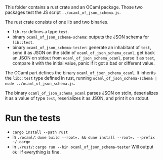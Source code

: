 This folder contains a rust crate and an OCaml package.
Those two packages test the JS script `../ocaml_of_json_schema.js`.

The rust crate consists of one lib and two binaries.
- `lib.rs`: defines a type `test`.
- binary `ocaml_of_json_schema-schema`: outputs the JSON schema for
  `lib::test`.
- binary `ocaml_of_json_schema-tester`: generate an inhabitant of `test`, send it as JSON on the stdin of `ocaml_of_json_schema_ocaml`, get back an JSON on stdout from `ocaml_of_json_schema_ocaml`, parse it as `test`, compare it with the initial value, panic if it got a bad or different value.

The OCaml part defines the binary `ocaml_of_json_schema_ocaml`. It
inherits the `lib::test` type defined in rust, running
`ocaml_of_json_schema-schema | node ../ocaml_of_json_schema.js`.

The binary `ocaml_of_json_schema_ocaml` parses JSON on stdin,
deserializes it as a value of type `test`, reserializes it as JSON,
and print it on stdout.

# Run the tests
 - `cargo install --path rust`
 - in `./ocaml/`: `dune build --root=. && dune install --root=. --prefix ~/.cargo`
 - in `./rust/`: `cargo run --bin ocaml_of_json_schema-tester`
   Will output `Ok!` if everything is fine.


